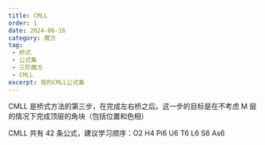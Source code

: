 ```yaml
---
title: CMLL
order: 1
date: 2024-06-16
category: 魔方
tag: 
 - 桥式
 - 公式集
 - 三阶魔方
 - CMLL
excerpt: 我的CMLL公式集
---
```


CMLL 是桥式方法的第三步，在完成左右桥之后。这一步的目标是在不考虑 M 层的情况下完成顶层的角块（包括位置和色相）

CMLL 共有 42 条公式，建议学习顺序：O2 H4 Pi6 U6 T6 L6 S6 As6
